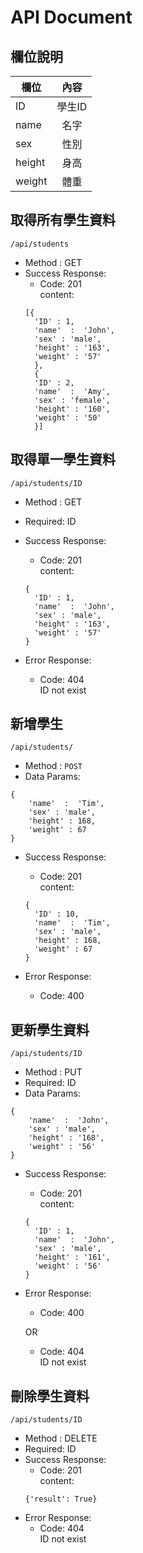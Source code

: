 # API Document

## 欄位說明

| 欄位          | 內容          |
| ------------- |:-------------:|
| ID            | 學生ID<int>   |
| name          | 名字<string>  |
| sex           | 性別<string>  |
| height        | 身高<int>     |
| weight        | 體重<int>     |

## 取得所有學生資料  
`/api/students`     
* Method : GET  
* Success Response:  
  * Code: 201  
  content:  
  ```
  [{
    'ID' : 1,
    'name'  :  'John',
    'sex' : 'male',
    'height' : '163',
    'weight' : '57'
    },
    {
    'ID' : 2,
    'name'  :  'Amy',
    'sex' : 'female',
    'height' : '160',
    'weight' : '50'
    }]
  ```
  
## 取得單一學生資料  
`/api/students/ID`   
* Method : GET  
* Required: ID<int>  
* Success Response:  
  * Code: 201  
  content:  
  ```
  {
    'ID' : 1,
    'name'  :  'John',
    'sex' : 'male',
    'height' : '163',
    'weight' : '57'
  }
  ```
 
* Error Response:  
  * Code: 404  
  ID not exist

## 新增學生
`/api/students/`   
* Method : `POST`  
* Data Params:
```
{
    'name'  :  'Tim',
    'sex' : 'male',
    'height' : 168,
    'weight' : 67
}
```
* Success Response:  
  * Code: 201  
  content:  
  ```
  {
    'ID' : 10,
    'name'  :  'Tim',
    'sex' : 'male',
    'height' : 168,
    'weight' : 67
  }
  ```
 
* Error Response:  
  * Code: 400

## 更新學生資料
`/api/students/ID`   
* Method : PUT  
* Required: ID<int>   
* Data Params:
```
{
    'name'  :  'John',
    'sex' : 'male',
    'height' : '168',
    'weight' : '56'
}
```
* Success Response:  
  * Code: 201  
  content:  
  ```
  {
    'ID' : 1,
    'name'  :  'John',
    'sex' : 'male',
    'height' : '161',
    'weight' : '56'
  }
  ```
 
* Error Response:  
  * Code: 400  
  
  OR
  * Code: 404  
  ID not exist  

## 刪除學生資料  
`/api/students/ID`   
* Method : DELETE  
* Required: ID<int>  
* Success Response:  
  * Code: 201  
  content:  
  ```
  {'result': True}
  ```
* Error Response:  
  * Code: 404  
  ID not exist